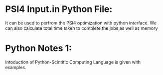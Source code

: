 # PSI4 Input.in Python File: 
It can be used to perfrom the PSI4 optimization with python interface. We can also calculate total time taken to complete the jobs as well as memory

# Python Notes 1: 
Intoduction of Python-Scintific Computing Language is given with examples.

 
